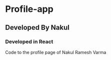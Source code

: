 # Profile-app
## Developed By Nakul
### Developed in React
Code to the profile page of Nakul Ramesh Varma
